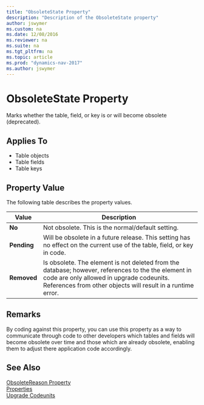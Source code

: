 ```yaml
---
title: "ObsoleteState Property"
description: "Description of the ObsoleteState property"
author: jswymer
ms.custom: na
ms.date: 12/08/2016
ms.reviewer: na
ms.suite: na
ms.tgt_pltfrm: na
ms.topic: article
ms.prod: "dynamics-nav-2017"
ms.author: jswymer
---
```

# ObsoleteState Property
Marks whether the table, field, or key is or will become obsolete (deprecated).   

## Applies To  

-   Table objects
-   Table fields
-   Table keys
  
## Property Value  
 The following table describes the property values.  

|  Value  |  Description  |
|---------|---------------|  
|**No**|Not obsolete. This is the normal/default setting.|  
|**Pending**|Will be obsolete in a future release. This setting has no effect on the current use of the table, field, or key in code. |  
|**Removed**|Is obsolete. The element is not deleted from the database; however, references to the the element in code are only allowed in upgrade codeunits. References from other objects will result in a runtime error.|   

## Remarks  
By coding against this property, you can use this property as a way to communicate through code to other developers which tables and fields will become obsolete over time and those which are already obsolete, enabling them to adjust there application code accordingly.

## See Also  
 [ObsoleteReason Property](Oobsoletereason-property.md)  
 [Properties](Properties.md)  
 [Upgrade Codeunits](upgrade-codeunits.md)  

